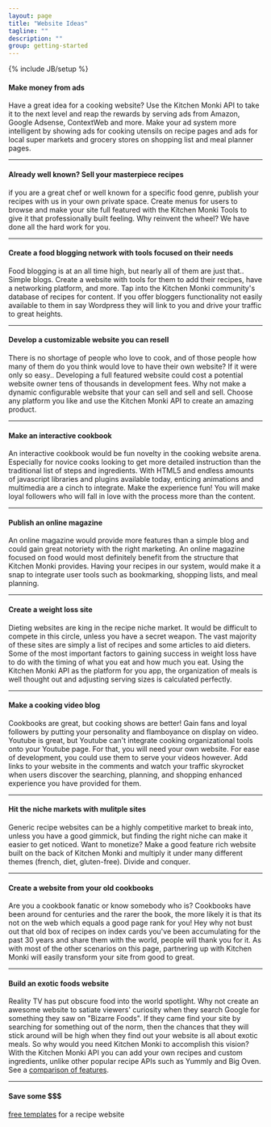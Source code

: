 ```yaml
---
layout: page
title: "Website Ideas"
tagline: ""
description: ""
group: getting-started
---
```

{% include JB/setup %}



#### Make money from ads

Have a great idea for a cooking website?  Use the Kitchen Monki API to take it to the next level and reap the
rewards by serving ads from Amazon, Google Adsense, ContextWeb and more.  Make your ad system more intelligent
by showing ads for cooking utensils on recipe pages and ads for local super markets and grocery stores on
shopping list and meal planner pages.

--------------

#### Already well known?  Sell your masterpiece recipes

if you are a great chef or well known for a specific food genre, publish your recipes with us in your own private
space.  Create menus for users to browse and make your site full featured with the Kitchen Monki Tools to give
it that professionally built feeling.  Why reinvent the wheel?  We have done all the hard work for you.

--------------

#### Create a food blogging network with tools focused on their needs

Food blogging is at an all time high, but nearly all of them are just that..  Simple blogs.  Create a website
with tools for them to add their recipes, have a networking platform, and more.  Tap into the Kitchen Monki
community's database of recipes for content.  If you offer bloggers functionality not easily available to them in
say Wordpress they will link to you and drive your traffic to great heights.

--------------

#### Develop a customizable website you can resell

There is no shortage of people who love to cook, and of those people how many of them do you think would love
to have their own website?  If it were only so easy..  Developing a full featured website could cost a potential
website owner tens of thousands in development fees.  Why not make a dynamic configurable website that your can
sell and sell and sell.  Choose any platform you like and use the Kitchen Monki API to create an amazing product.

--------------

#### Make an interactive cookbook

An interactive cookbook would be fun novelty in the cooking website arena.  Especially for novice cooks looking
to get more detailed instruction than the traditional list of steps and ingredients.  With HTML5 and endless
amounts of javascript libraries and plugins available today, enticing animations and multimedia are a cinch to
integrate.  Make the experience fun!  You will make loyal followers who will fall in love with the process more
than the content.

--------------

#### Publish an online magazine

An online magazine would provide more features than a simple blog and could gain great notoriety with the right
marketing.  An online magazine focused on food would most definitely benefit from the structure that Kitchen
Monki provides.  Having your recipes in our system, would make it a snap to integrate user tools such as
bookmarking, shopping lists, and meal planning.

--------------

#### Create a weight loss site

Dieting websites are king in the recipe niche market.  It would be difficult to compete in this circle, unless
you have a secret weapon.  The vast majority of these sites are simply a list of recipes and some articles to aid
dieters.  Some of the most important factors to gaining success in weight loss have to do with the timing of
what you eat and how much you eat.  Using the Kitchen Monki API as the platform for you app, the organization
of meals is well thought out and adjusting serving sizes is calculated perfectly.

--------------

#### Make a cooking video blog

Cookbooks are great, but cooking shows are better!  Gain fans and loyal followers by putting your personality
and flamboyance on display on video.  Youtube is great, but Youtube can't integrate cooking organizational tools
onto your Youtube page.  For that, you will need your own website.  For ease of development, you could use them
to serve your videos however.  Add links to your website in the comments and watch your traffic skyrocket when
users discover the searching, planning, and shopping enhanced experience you have provided for them.

--------------

#### Hit the niche markets with mulitple sites

Generic recipe websites can be a highly competitive market to break into, unless you have a good gimmick, but
finding the right niche can make it easier to get noticed.  Want to monetize?  Make a good feature rich website
built on the back of Kitchen Monki and multiply it under many different themes (french, diet, gluten-free).
Divide and conquer.

--------------

#### Create a website from your old cookbooks

Are you a cookbook fanatic or know somebody who is?  Cookbooks have been around for centuries and the rarer the
book, the more likely it is that its not on the web which equals a good page rank for you!  Hey why not bust
out that old box of recipes on index cards you've been accumulating for the past 30 years and share them with
the world, people will thank you for it.  As with most of the other scenarios on this page, partnering up with
Kitchen Monki will easily transform your site from good to great.

--------------

#### Build an exotic foods website

Reality TV has put obscure food into the world spotlight.  Why not create an awesome website to satiate viewers'
curiosity when they search Google for something they saw on "Bizarre Foods".  If they came find your site by
searching for something out of the norm, then the chances that they will stick around will be high when they
find out your website is all about exotic meals.  So why would you need Kitchen Monki to accomplish this vision?
With the Kitchen Monki API you can add your own recipes and custom ingredients, unlike other popular recipe
APIs such as Yummly and Big Oven.  See a [comparison of features](/pages/comparison.html).

--------------

#### Save some $$$

[free templates](http://www.websitetemplatesonline.com/blog/2011/10/free-templates-for-building-recipe-sites/) for a recipe website



